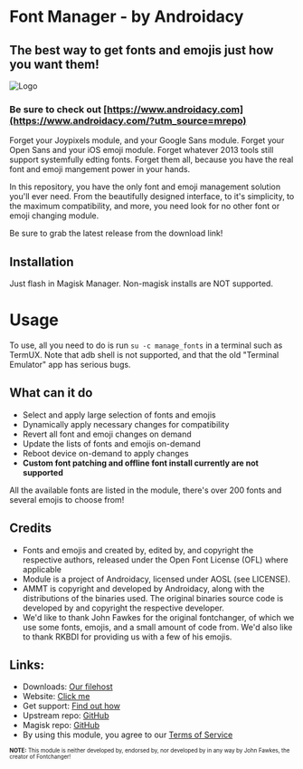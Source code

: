 # **Font Manager - by Androidacy**

## **The best way to get fonts and emojis just how you want them!**

![Logo](https://www.androidacy.com/wp-content/uploads/rsz_cropped-adobe_post_20210202_00133408277657334196729-1024x576-1.png)

### Be sure to check out [https://www.androidacy.com](https://www.androidacy.com/?utm_source=mrepo)

Forget your Joypixels module, and your Google Sans module. Forget your Open Sans and your iOS emoji module. Forget whatever 2013 tools still support systemfully edting fonts. Forget them all, because you have the real font and emoji mangement power in your hands.

In this repository, you have the only font and emoji management solution you'll ever need. From the beautifully designed interface, to it's simplicity, to the maximum compatibility, and more, you need look for no other font or emoji changing module.

Be sure to grab the latest release from the download link!

## Installation

Just flash in Magisk Manager. Non-magisk installs are NOT supported.

# Usage

To use, all you need to do is run `su -c manage_fonts` in a terminal such as TermUX. Note that adb shell is not supported, and that the old "Terminal Emulator" app has serious bugs.

## What can it do

- Select and apply large selection of fonts and emojis
- Dynamically apply necessary changes for compatibility
- Revert all font and emoji changes on demand
- Update the lists of fonts and emojis on-demand
- Reboot device on-demand to apply changes
- **Custom font patching and offline font install currently are not supported**

All the available fonts are listed in the module, there's over 200 fonts and several emojis to choose from!

## Credits

- Fonts and emojis and created by, edited by, and copyright the respective authors, released under the Open Font License (OFL) where applicable
- Module is a project of Androidacy, licensed under AOSL (see LICENSE).
- AMMT is copyright and developed by Androidacy, along with the distributions of the binaries used. The original binaries source code is developed by and copyright the respective developer.
- We'd like to thank John Fawkes for the original fontchanger, of which we use some fonts, emojis, and a small amount of code from. We'd also like to thank RKBDI for providing us with a few of his emojis.

## Links:

- Downloads: [Our filehost](https://dl.androidacy.com/?ee=1&eeFolder=Magisk-Modules%2FFontifier&eeListID=1)
- Website: [Click me](https://www.androidacy.com)
- Get support: [Find out how](https://www.androidacy.com/contact/)
- Upstream repo: [GitHub](https://github.com/androidacy/FontManager/)
- Magisk repo: [GitHub](https://github.com/Magisk-Modules-Repo/fontrevival)
- By using this module, you agree to our [Terms of Service](https://www.androidacy.com/terms/)

<sub><sub>**NOTE:** This module is neither developed by, endorsed by, nor developed by in any way by John Fawkes, the creator of Fontchanger!</sub></sup>

